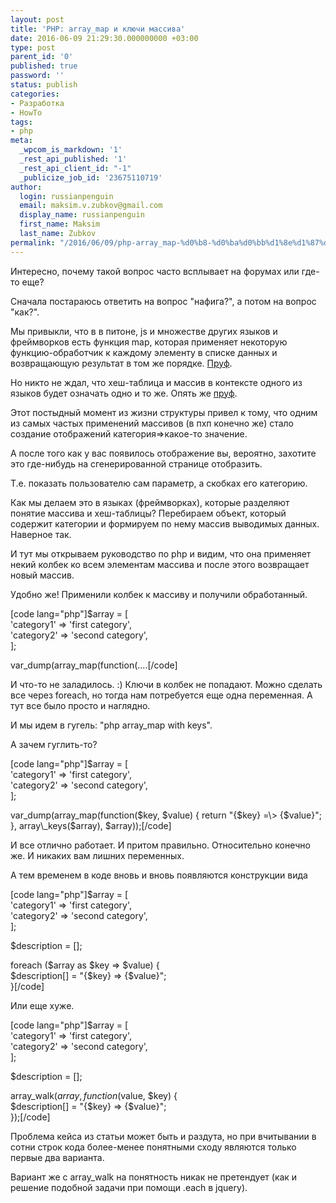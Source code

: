 ```yaml
---
layout: post
title: 'PHP: array_map и ключи массива'
date: 2016-06-09 21:29:30.000000000 +03:00
type: post
parent_id: '0'
published: true
password: ''
status: publish
categories:
- Разработка
- HowTo
tags:
- php
meta:
  _wpcom_is_markdown: '1'
  _rest_api_published: '1'
  _rest_api_client_id: "-1"
  _publicize_job_id: '23675110719'
author:
  login: russianpenguin
  email: maksim.v.zubkov@gmail.com
  display_name: russianpenguin
  first_name: Maksim
  last_name: Zubkov
permalink: "/2016/06/09/php-array_map-%d0%b8-%d0%ba%d0%bb%d1%8e%d1%87%d0%b8-%d0%bc%d0%b0%d1%81%d1%81%d0%b8%d0%b2%d0%b0/"
---
```

Интересно, почему такой вопрос часто всплывает на форумах или где-то еще?

Сначала постараюсь ответить на вопрос "нафига?", а потом на вопрос "как?".

Мы привыкли, что в в питоне, js и множестве других языков и фреймворков есть функция map, которая применяет некоторую функцию-обработчик к каждому элементу в списке данных и возвращающую результат в том же порядке. [Пруф](https://en.wikipedia.org/wiki/Map_(higher-order_function)).

Но никто не ждал, что хеш-таблица и массив в контексте одного из языков будет означать одно и то же. Опять же [пруф](https://secure.php.net/manual/ru/language.types.array.php).

Этот постыдный момент из жизни структуры привел к тому, что одним из самых частых применений массивов (в пхп конечно же) стало создание отображений категория=\>какое-то значение.

А после того как у вас появилось отображение вы, вероятно, захотите это где-нибудь на сгенерированной странице отобразить.

Т.е. показать пользователю сам параметр, а скобках его категорию.

Как мы делаем это в языках (фреймворках), которые разделяют понятие массива и хеш-таблицы? Перебираем объект, который содержит категории и формируем по нему массив выводимых данных. Наверное так.

И тут мы открываем руководство по php и видим, что она применяет некий колбек ко всем элементам массива и после этого возвращает новый массив.

Удобно же! Применили колбек к массиву и получили обработанный.

[code lang="php"]$array = [  
 'category1' =\> 'first category',  
 'category2' =\> 'second category',  
];

var\_dump(array\_map(function(....[/code]

И что-то не заладилось. :) Ключи в колбек не попадают. Можно сделать все через foreach, но тогда нам потребуется еще одна переменная. А тут все было просто и наглядно.

И мы идем в гугель: "php array\_map with keys".

А зачем гуглить-то?

[code lang="php"]$array = [  
 'category1' =\> 'first category',  
 'category2' =\> 'second category',  
];

var\_dump(array\_map(function($key, $value) {  
 return "{$key} =\> {$value}";  
}, array\_keys($array), $array));[/code]

И все отлично работает. И притом правильно. Относительно конечно же. И никаких вам лишних переменных.

А тем временем в коде вновь и вновь появляются конструкции вида

[code lang="php"]$array = [  
 'category1' =\> 'first category',  
 'category2' =\> 'second category',  
];

$description = [];

foreach ($array as $key =\> $value) {  
 $description[] = "{$key} =\> {$value}";  
}[/code]

Или еще хуже.

[code lang="php"]$array = [  
 'category1' =\> 'first category',  
 'category2' =\> 'second category',  
];

$description = [];

array\_walk($array, function($value, $key) {  
 $description[] = "{$key} =\> {$value}";  
});[/code]

Проблема кейса из статьи может быть и раздута, но при вчитывании в сотни строк кода более-менее понятными сходу являются только первые два варианта.

Вариант же с array\_walk на понятность никак не претендует (как и решение подобной задачи при помощи .each в jquery).

